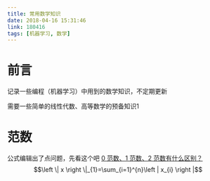 ```yaml
---
title: 常用数学知识
date: 2018-04-16 15:31:46
link: 180416
tags: [机器学习, 数学]
---
```

# 前言

记录一些编程（机器学习）中用到的数学知识，不定期更新

需要一些简单的线性代数、高等数学的预备知识1
# 范数
公式编辑出了点问题，先看这个吧
[0 范数、1 范数、2 范数有什么区别？](https://www.zhihu.com/question/20473040)
$$\left \| x \right \|_{1}=\sum_{i=1}^{n}\left | x_{i} \right |$$